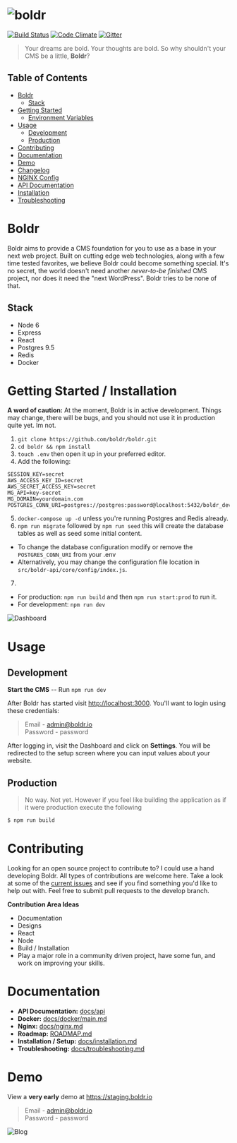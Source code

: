 ![boldr](https://boldr.io/logo.png)
====
[![Build Status][travis-img]][travis-link]
[![Code Climate][cc-img]][cc-link]
[![Gitter][gitter-img]][gitter-link]

> Your dreams are bold. Your thoughts are bold. So why shouldn't your CMS be a little, **Boldr**?


Table of Contents
-----------------

  * [Boldr](#boldr)
    * [Stack](#stack)
  * [Getting Started](#getting-started--installation)
    * [Environment Variables](#environment-variables)
  * [Usage](#usage)
    * [Development](#development)
    * [Production](#production)
  * [Contributing](#contributing)
  * [Documentation](#documentation)
  * [Demo](#demo)
  * [Changelog](#changelog)
  * [NGINX Config](docs/nginx.md)
  * [API Documentation](https://docs.boldr.io)
  * [Installation](docs/installation.md)
  * [Troubleshooting](docs/troubleshooting.md)

Boldr
=====

Boldr aims to provide a CMS foundation for you to use as a base in your next web project. Built on cutting edge web technologies, along with a few time tested favorites, we believe Boldr could become something special. It's no secret, the world doesn't need another *never-to-be finished* CMS project, nor does it need the "next WordPress". Boldr tries to be none of that.  

Stack
-------------
* Node 6  
* Express  
* React  
* Postgres 9.5  
* Redis  
* Docker  

Getting Started / Installation
======
**A word of caution:** At the moment, Boldr is in active development. Things may change, there will be bugs, and you should not use it in production quite yet. Im not.

1. `git clone https://github.com/boldr/boldr.git`
2. `cd boldr && npm install`
3. `touch .env` then open it up in your preferred editor.
4. Add the following:  
```
SESSION_KEY=secret
AWS_ACCESS_KEY_ID=secret
AWS_SECRET_ACCESS_KEY=secret
MG_API=key-secret
MG_DOMAIN=yourdomain.com
POSTGRES_CONN_URI=postgres://postgres:password@localhost:5432/boldr_development
```
5. `docker-compose up -d` unless you're running Postgres and Redis already.
6. `npm run migrate` followed by `npm run seed` this will create the database tables as well as seed some initial content.
  - To change the database configuration modify or remove the `POSTGRES_CONN_URI` from your .env
  - Alternatively, you may change the configuration file location in `src/boldr-api/core/config/index.js`.  
7.
  - For production: `npm run build` and then `npm run start:prod` to run it.
  - For development: `npm run dev`  

![Dashboard](https://boldr.io/editor.png)   

Usage
=========

Development
---------------
**Start the CMS** -- Run `npm run dev`  

After Boldr has started visit [http://localhost:3000](http://localhost:3000). You'll want to login using these credentials:  
> Email - admin@boldr.io  
Password - password

After logging in, visit the Dashboard and click on **Settings**. You will be redirected to the setup screen where you can input values about your website.  


Production
-----------
> No way. Not yet. However if you feel like building the application as if it were production execute the following

```bash
$ npm run build
```

Contributing
===============
Looking for an open source project to contribute to? I could use a hand developing Boldr. All types of contributions are welcome here. Take a look at some of the [current issues](https://github.com/boldr/boldr/issues) and see if you find something you'd like to help out with. Feel free to submit pull requests to the develop branch.

**Contribution Area Ideas**
- Documentation
- Designs
- React
- Node
- Build / Installation
- Play a major role in a community driven project, have some fun, and work on improving your skills.

Documentation
=================
- **API Documentation:** [docs/api](docs/api)  
- **Docker:** [docs/docker/main.md](docs/docker.md)
- **Nginx:** [docs/nginx.md](docs/nginx.md)
- **Roadmap:** [ROADMAP.md](ROADMAP.md)
- **Installation / Setup:** [docs/installation.md](docs/installation.md)
- **Troubleshooting:** [docs/troubleshooting.md](docs/troubleshooting.md)  

Demo
=============

View a **very early** demo at https://staging.boldr.io   

> Email - admin@boldr.io  
Password - password




![Blog](https://boldr.io/blog.png)  

[travis-img]: https://travis-ci.org/boldr/boldr.svg?branch=master
[travis-link]: https://travis-ci.org/boldr/boldr
[gitter-img]: https://badges.gitter.im/Join%20Chat.svg
[gitter-link]: https://gitter.im/boldr/Lobby?utm_source=badge&utm_medium=badge&utm_campaign=pr-badge&utm_content=badge
[cc-img]: https://codeclimate.com/github/boldr/boldr/badges/gpa.svg
[cc-link]:https://codeclimate.com/github/boldr/boldr
